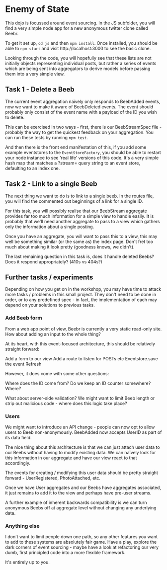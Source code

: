 # Enemy of State

This dojo is focussed around event sourcing. In the JS subfolder, you will find a very simple node app for a new anonymous twitter clone called Beebr.

To get it set up, `cd js` and then `npm install`. Once installed, you should be able to `npm start` and visit http://localhost:3000 to see the basic clone.

Looking through the code, you will hopefully see that these lists are not initially objects representing individual posts, but rather a series of events which are being sent into aggregators to derive models before passing them into a very simple view.

## Task 1 - Delete a Beeb

The current event aggregation naïvely only responds to BeebAdded events, now we want to make it aware of BeebDeleted events. The event should probably only consist of the event name with a payload of the ID you wish to delete.

This can be exercised in two ways - first, there is our BeebStreamSpec file - probably the way to get the quickest feedback on your aggregation. You can run these tests by running `npm test`.

And then there is the front end manifestation of this, if you add some example eventstores to the `EventStoreFactory`, you should be able to restart your node instance to see 'real life' versions of this code. It's a very simple hash map that matches a ?stream= query string to an event store, defaulting to an index one.

## Task 2 - Link to a single Beeb

The next thing we want to do is to link to a single beeb. In the routes file, you will find the commented out beginnings of a link for a single ID. 

For this task, you will possibly realise that our BeebStream aggregate provides far too much information for a simple view to handle easily. It is probably that we'll need another aggregate to pass to a view which gathers only the information about a single posting.

Once you have an aggregate, you will want to pass this to a view, this may well be something similar (or the same as) the index page. Don't fret too much about making it look pretty (goodness knows, we didn't).

The last remaining question in this task is, does it handle deleted Beebs? Does it respond appropriately? (410s vs 404s?)

## Further tasks / experiments

Depending on how you get on in the workshop, you may have time to attack more tasks / problems in this small project. They don't need to be done in order, or to any predefined spec - in fact, the implementation of each may depend on your solutions to previous tasks.

### Add Beeb form

From a web app point of view, Beebr is currently a very static read-only site. How about adding an input to the whole thing?

At its heart, with this event-focused architecture, this should be relatively straight forward:

Add a form to our view
Add a route to listen for POSTs etc
Eventstore.save the event
Refresh

However, it does come with some other questions:

Where does the ID come from? Do we keep an ID counter somewhere? Where?

What about server-side validation? We might want to limit Beeb length or strip out malicious code - where does this logic take place?

### Users

We might want to introduce an API change - people can now opt to allow users to Beeb non-anonymously.
BeebAdded now accepts UserID as part of its data field.

The nice thing about this architecture is that we can just attach user data to our Beebs without having to modify existing data. We can naïvely look for this information in our aggregate and have our view react to that accordingly.

The events for creating / modifying this user data should be pretty straight forward - UserRegistered, PhotoAttached, etc.

Once we have User aggregates and our Beebs have aggregates associated, it just remains to add it to the view and perhaps have pre-user streams.

A further example of inherent backwards compatibility is we can turn anonymous Beebs off at aggregate level without changing any underlying data.

### Anything else

I don't want to limit people down one path, so any other features you want to add to these systems are absolutely fair game. Have a play, explore the dark corners of event sourcing - maybe have a look at refactoring our very dumb, first principled code into a more flexible framework.

It's entirely up to you.

